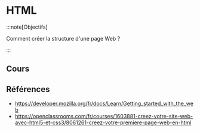 # HTML

:::note[Objectifs]

Comment créer la structure d'une page Web ?

:::

## Cours

<Reaveal name="3cci-webs-html" />

## Références

- https://developer.mozilla.org/fr/docs/Learn/Getting_started_with_the_web
- https://openclassrooms.com/fr/courses/1603881-creez-votre-site-web-avec-html5-et-css3/8061261-creez-votre-premiere-page-web-en-html

